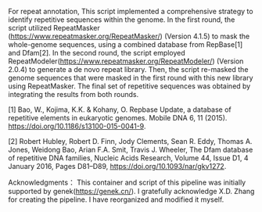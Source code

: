 
For repeat annotation, This script implemented a comprehensive strategy to identify repetitive sequences within the genome. In the first round, the script utilized RepeatMasker (https://www.repeatmasker.org/RepeatMasker/) (Version 4.1.5) to mask the whole-genome sequences, using a combined database from RepBase[1] and Dfam[2]. In the second round, the script employed RepeatModeler(https://www.repeatmasker.org/RepeatModeler/) (Version 2.0.4) to generate a de novo repeat library. Then, the script re-masked the genome sequences that were masked in the first round with this new library using RepeatMasker. The final set of repetitive sequences was obtained by integrating the results from both rounds.

[1] Bao, W., Kojima, K.K. & Kohany, O. Repbase Update, a database of repetitive elements in eukaryotic genomes. Mobile DNA 6, 11 (2015). https://doi.org/10.1186/s13100-015-0041-9.

[2] Robert Hubley, Robert D. Finn, Jody Clements, Sean R. Eddy, Thomas A. Jones, Weidong Bao, Arian F.A. Smit, Travis J. Wheeler, The Dfam database of repetitive DNA families, Nucleic Acids Research, Volume 44, Issue D1, 4 January 2016, Pages D81–D89, https://doi.org/10.1093/nar/gkv1272.

Acknowledgments：
This container and script of this pipeline was initially supported by genek(https://genek.cn/). I gratefully acknowledge X.D. Zhang for creating the pipeline. I have reorganized and modified it myself.
